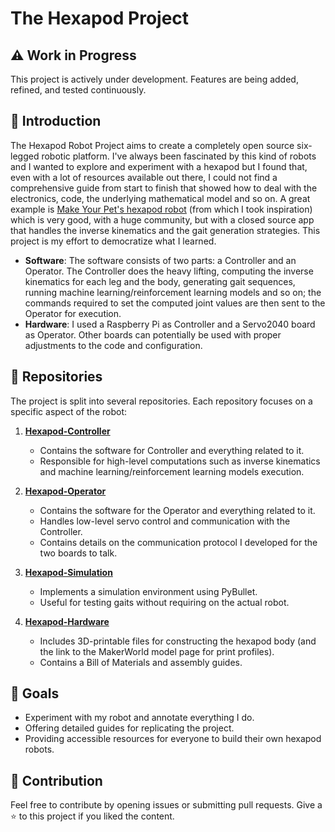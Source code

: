 # The Hexapod Project

## ⚠️ Work in Progress

This project is actively under development. Features are being added, refined, and tested continuously.

## 🦾 Introduction

The Hexapod Robot Project aims to create a completely open source six-legged robotic platform. I've always been fascinated by this kind of robots and I wanted to explore and experiment with a hexapod but I found that, even with a lot of resources available out there, I could not find a comprehensive guide from start to finish that showed how to deal with the electronics, code, the underlying mathematical model and so on. A great example is [Make Your Pet's hexapod robot](https://www.makeyourpet.com/) (from which I took inspiration) which is very good, with a huge community, but with a closed source app that handles the inverse kinematics and the gait generation strategies. This project is my effort to democratize what I learned.

- **Software**: The software consists of two parts: a Controller and an Operator. The Controller does the heavy lifting, computing the inverse kinematics for each leg and the body, generating gait sequences, running machine learning/reinforcement learning models and so on; the commands required to set the computed joint values are then sent to the Operator for execution. 
- **Hardware**: I used a Raspberry Pi as Controller and a Servo2040 board as Operator. Other boards can potentially be used with proper adjustments to the code and configuration.

## 🔧 Repositories

The project is split into several repositories. Each repository focuses on a specific aspect of the robot:

1. **[Hexapod-Controller](https://github.com/ggldnl/Hexapod-Controller)**
   - Contains the software for Controller and everything related to it.
   - Responsible for high-level computations such as inverse kinematics and machine learning/reinforcement learning models execution.

2. **[Hexapod-Operator](https://github.com/ggldnl/Hexapod-Operator)**
   - Contains the software for the Operator and everything related to it.
   - Handles low-level servo control and communication with the Controller.
   - Contains details on the communication protocol I developed for the two boards to talk.

3. **[Hexapod-Simulation](https://github.com/ggldnl/Hexapod-Simulation)**
   - Implements a simulation environment using PyBullet.
   - Useful for testing gaits without requiring on the actual robot.

4. **[Hexapod-Hardware](https://github.com/ggldnl/Hexapod-Hardware)**
   - Includes 3D-printable files for constructing the hexapod body (and the link to the MakerWorld model page for print profiles).
   - Contains a Bill of Materials and assembly guides.

## 🎯 Goals

- Experiment with my robot and annotate everything I do.
- Offering detailed guides for replicating the project.
- Providing accessible resources for everyone to build their own hexapod robots.

## 🤝 Contribution

Feel free to contribute by opening issues or submitting pull requests. 
Give a ⭐️ to this project if you liked the content.
